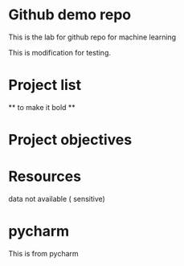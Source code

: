 # Github demo repo

This is the lab for github repo for machine learning

This is modification for testing.

# Project list

** to make it bold **

# Project objectives

# Resources

data not available ( sensitive)


# pycharm 
This is from pycharm